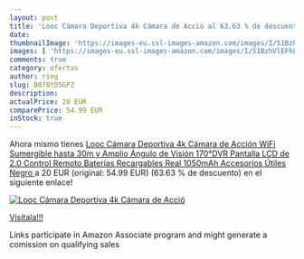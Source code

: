 ```yaml
---
layout: post
title: 'Looc Cámara Deportiva 4k Cámara de Acció al 63.63 % de descuento'
date: 
thumbnailImage: 'https://images-eu.ssl-images-amazon.com/images/I/51BzhVlEFhL._SL200_.jpg'
images: [ 'https://images-eu.ssl-images-amazon.com/images/I/51BzhVlEFhL._SL200_.jpg' ]
comments: true
category: ofertas
author: ring
slug: B078YD5GPZ
description:
actualPrice: 20 EUR
comparePrice: 54.99 EUR
inStock: true
---
```


Ahora mismo tienes [Looc Cámara Deportiva 4k Cámara de Acción WiFi Sumergible hasta 30m y Amplio Ángulo de Visión 170°DVR  Pantalla LCD de 2.0  Control Remoto  Baterías Recargables Real 1050mAh Accesorios Útiles  Negro ](https://www.amazon.es/dp/B078YD5GPZ/?tag=tolees-21) a 20 EUR (original: 54.99 EUR) (63.63 %  de descuento) en el siguiente enlace!

[![Looc Cámara Deportiva 4k Cámara de Acció](https://images-eu.ssl-images-amazon.com/images/I/51BzhVlEFhL._SL200_.jpg)](https://www.amazon.es/dp/B078YD5GPZ/?tag=tolees-21)

[Visítala!!!](https://www.amazon.es/dp/B078YD5GPZ/?tag=tolees-21)

Links participate in Amazon Associate program and might generate a comission on qualifying sales
